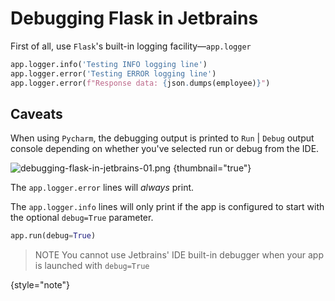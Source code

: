 # Debugging Flask in Jetbrains

First of all, use `Flask`'s built-in logging facility—`app.logger`
```Python
app.logger.info('Testing INFO logging line')
app.logger.error('Testing ERROR logging line')
app.logger.error(f"Response data: {json.dumps(employee)}")
```
## Caveats
When using `Pycharm`, the debugging output is printed to `Run` | `Debug` output console depending on 
whether you've selected run or debug from the IDE.

![debugging-flask-in-jetbrains-01.png](debugging-flask-in-jetbrains-01.png) {thumbnail="true"}

The `app.logger.error` lines will *always* print.

The `app.logger.info` lines will only print if the app is configured to start with the optional `debug=True` parameter.
```Python
app.run(debug=True)
```
> NOTE You cannot use Jetbrains' IDE built-in debugger when your app is launched with `debug=True`
> 
{style="note"}
